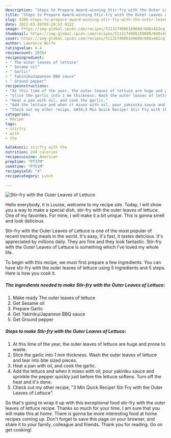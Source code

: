 ```yaml
---
description: "Steps to Prepare Award-winning Stir-fry with the Outer Leaves of Lettuce"
title: "Steps to Prepare Award-winning Stir-fry with the Outer Leaves of Lettuce"
slug: 4206-steps-to-prepare-award-winning-stir-fry-with-the-outer-leaves-of-lettuce
date: 2022-03-26T05:20:53.832Z
image: https://img-global.cpcdn.com/recipes/5113174006169600/680x482cq70/stir-fry-with-the-outer-leaves-of-lettuce-recipe-main-photo.jpg
thumbnail: https://img-global.cpcdn.com/recipes/5113174006169600/680x482cq70/stir-fry-with-the-outer-leaves-of-lettuce-recipe-main-photo.jpg
cover: https://img-global.cpcdn.com/recipes/5113174006169600/680x482cq70/stir-fry-with-the-outer-leaves-of-lettuce-recipe-main-photo.jpg
author: Lawrence Wolfe
ratingvalue: 4.4
reviewcount: 20504
recipeingredient:
- " The outer leaves of lettuce"
- " Sesame oil"
- " Garlic"
- " YakinikuJapanese BBQ sauce"
- " Ground pepper"
recipeinstructions:
- "At this time of the year, the outer leaves of lettuce are huge and prone to waste."
- "Slice the garlic into 1 mm thickness. Wash the outer leaves of lettuce and tear into bite sized pieces."
- "Heat a pan with oil, and cook the garlic."
- "Add the lettuce and when it mixes with oil, pour yakiniku sauce and sprinkle the pepper quickly just before the lettuce softens. Turn off the heat and it&#39;s done."
- "Check out my other recipe, &#34;3 Min Quick Recipe! Stir Fry with the Outer Leaves of Lettuce&#34;."
categories:
- Recipe
tags:
- stirfry
- with
- the

katakunci: stirfry with the 
nutrition: 244 calories
recipecuisine: American
preptime: "PT37M"
cooktime: "PT51M"
recipeyield: "4"
recipecategory: Lunch

---
```



![Stir-fry with the Outer Leaves of Lettuce](https://img-global.cpcdn.com/recipes/5113174006169600/680x482cq70/stir-fry-with-the-outer-leaves-of-lettuce-recipe-main-photo.jpg)

Hello everybody, it is Louise, welcome to my recipe site. Today, I will show you a way to make a special dish, stir-fry with the outer leaves of lettuce. One of my favorites. For mine, I will make it a bit unique. This is gonna smell and look delicious.

Stir-fry with the Outer Leaves of Lettuce is one of the most popular of recent trending meals in the world. It's easy, it's fast, it tastes delicious. It's appreciated by millions daily. They are fine and they look fantastic. Stir-fry with the Outer Leaves of Lettuce is something which I've loved my whole life.




To begin with this recipe, we must first prepare a few ingredients. You can have stir-fry with the outer leaves of lettuce using 5 ingredients and 5 steps. Here is how you cook it.

<!--inarticleads1-->

##### The ingredients needed to make Stir-fry with the Outer Leaves of Lettuce:

1. Make ready  The outer leaves of lettuce
1. Get  Sesame oil
1. Prepare  Garlic
1. Get  Yakiniku/Japanese BBQ sauce
1. Get  Ground pepper




<!--inarticleads2-->

##### Steps to make Stir-fry with the Outer Leaves of Lettuce:

1. At this time of the year, the outer leaves of lettuce are huge and prone to waste.
1. Slice the garlic into 1 mm thickness. Wash the outer leaves of lettuce and tear into bite sized pieces.
1. Heat a pan with oil, and cook the garlic.
1. Add the lettuce and when it mixes with oil, pour yakiniku sauce and sprinkle the pepper quickly just before the lettuce softens. Turn off the heat and it&#39;s done.
1. Check out my other recipe, &#34;3 Min Quick Recipe! Stir Fry with the Outer Leaves of Lettuce&#34;.




So that's going to wrap it up with this exceptional food stir-fry with the outer leaves of lettuce recipe. Thanks so much for your time. I am sure that you will make this at home. There is gonna be more interesting food at home recipes coming up. Don't forget to save this page on your browser, and share it to your family, colleague and friends. Thank you for reading. Go on get cooking!
